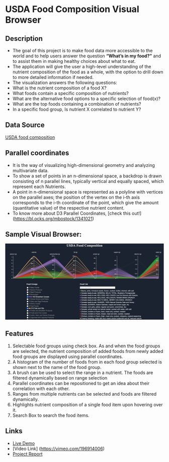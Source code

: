 # USDA Food Composition Visual Browser

## Description
* The goal of this project is to make food data more accessible to the world and to help users answer the question **“What’s in my food?”** and to assist them in making healthy choices about what to eat. 
* The application will give the user a high-level understanding of the nutrient composition of the food as a whole, with the option to drill down to more detailed information if needed. 
* The visualization answers the following questions: 
 * What is the nutrient composition of a food X?
 * What foods contain a specific composition of nutrients? 
 * What are the alternative food options to a specific selection of food(x)? 
 * What are the top foods containing a combination of nutrients?
 * In a specific food group, Is nutrient X correlated to nutrient Y?

## Data Source
[USDA food composition](https://ndb.nal.usda.gov/ndb/search/list)

## Parallel coordinates
* It is the way of visualizing high-dimensional geometry and analyzing multivariate data.
* To show a set of points in an n-dimensional space, a backdrop is drawn consisting of n parallel lines, typically vertical and equally spaced, which represent each Nutrients. 
* A point in n-dimensional space is represented as a polyline with vertices on the parallel axes; the position of the vertex on the i-th axis corresponds to the i-th coordinate of the point, which give the amount (quantitative value) of the respective nutrient content. 
* To know more about D3 Parallel Coordinates, [check this out!] (https://bl.ocks.org/mbostock/1341021)


##  Sample Visual Browser: 
![Alt text](https://github.com/NYU-CS6313-Fall16/USDA-9/blob/master/Screenshot.png "Nutrient Visualization") 


## Features
1. Selectable food groups using check box. As and when the food groups are selected, the nutrient composition of added foods from newly added food groups are displayed using parallel coordinates.
2. A histogram of the number of foods from in each food group selected is shown next to the name of the food group.
3. A brush can be used to select the range in a nutrient. The foods are filtered dynamically based on range selection
4. Parallel coordinates can be repositioned to get an idea about their correlation with each other.
5. Ranges from multiple nutrients can be selected and foods are filtered dynamically.
6. Highlights nutrient composition of a single food item upon hovering over it. 
7. Search Box to search the food items.

## Links

* [Live Demo](https://nyu-cs6313-fall16.github.io/USDA-9/index.html)
* [Video Link] (https://vimeo.com/196914006) 
* [Project Report](https://docs.google.com/a/nyu.edu/document/d/1TMgx9vkE43MVaQPYrhZlWWjWv-eORle2dc09L0OyyZU/edit?usp=sharing)
